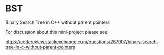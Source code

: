 # BST
Binary Search Tree in C++ without parent pointers

For discussion about this mini-project please see:

https://codereview.stackexchange.com/questions/267907/binary-search-tree-in-c-without-parent-pointers
